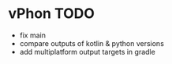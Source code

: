vPhon TODO
=====

* fix main
* compare outputs of kotlin & python versions
* add multiplatform output targets in gradle